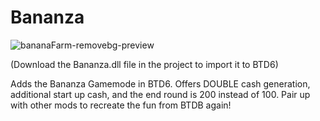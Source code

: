 
# Bananza

![bananaFarm-removebg-preview](https://user-images.githubusercontent.com/107856947/235254914-c86a5fd0-622a-4d1f-875a-bec275593521.png)

(Download the Bananza.dll file in the project to import it to BTD6)

Adds the Bananza Gamemode in BTD6. Offers DOUBLE cash generation, additional start up cash, and the end round is 200 instead of 100. Pair up with other mods to recreate the fun from BTDB again!

